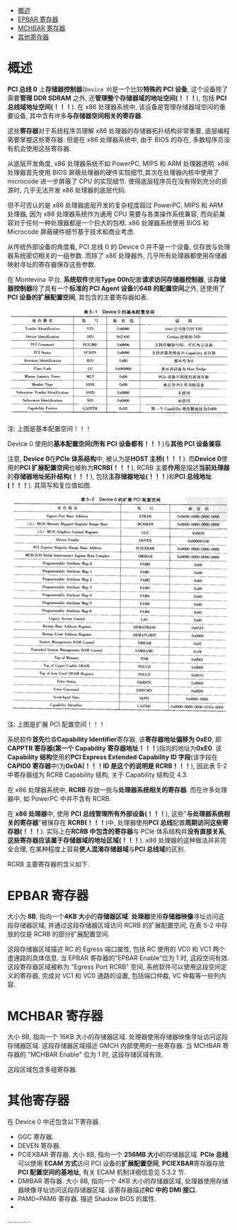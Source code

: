 
<!-- @import "[TOC]" {cmd="toc" depthFrom=1 depthTo=6 orderedList=false} -->

<!-- code_chunk_output -->

- [概述](#概述)
- [EPBAR 寄存器](#epbar-寄存器)
- [MCHBAR 寄存器](#mchbar-寄存器)
- [其他寄存器](#其他寄存器)

<!-- /code_chunk_output -->

# 概述

**PCI 总线 0** 上**存储器控制器**(`Device 0`)是一个比较**特殊的 PCI 设备**, 这个设备除了需要**管理 DDR SDRAM** 之外, 还**管理整个存储器域的地址空间(！！！**), 包括 **PCI 总线域地址空间(！！！**). 在 x86 处理器系统中, 该设备是管理存储器域空间的重要设备, 其中含有许多**与存储器空间相关的寄存器**.

这些**寄存器**对于系统程序员理解 x86 处理器的存储器拓扑结构非常重要, 底层编程需要掌握这些寄存器. 但是在 x86 处理器系统中, 由于 BIOS 的存在, 多数程序员没有机会使用这些寄存器.

从底层开发角度, x86 处理器系统不如 PowerPC, MIPS 和 ARM 处理器透明. x86 处理器首先使用 BIOS 屏蔽处理器的硬件实现细节,其次在处理器内核中使用了 microcode 进一步屏蔽了 CPU 的实现细节. 使得底层程序员在没有得到充分的资源时, 几乎无法开发 x86 处理器的底层代码.

但不可否认的是 x86 处理器底层开发的复杂程度超过 PowerPC, MIPS 和 ARM 处理器, 因为 x86 处理器系统作为通用 CPU 需要与各类操作系统兼容, 而向前兼容对于任何一种处理器都是一个巨大的包袱. x86 处理器系统使用 BIOS 和 Microcode 屏蔽硬件细节基于技术和商业考虑.

从传统外部设备的角度看, PCI 总线 0 的 Device 0 并不是一个设备, 仅存放与处理器系统密切相关的一组参数. 而除了 x86 处理器外, 几乎所有处理器都使用存储器映射寻址的寄存器保存这些参数.

在 Montevina 平台, **系统软件**使用**Type 00h**配置**请求访问存储器控制器**, 该**存储器控制器**除了具有一个**标准的 PCI Agent 设备**的**64B 的配置空间**之外, 还使用了**PCI 设备的扩展配置空间**, 其包含的主要寄存器如表.

![config](./images/2.png)

注: 上图是基本配置空间！！！

Device 0 使用的**基本配置空间(所有 PCI 设备都有！！！**)与**其他 PCI 设备兼容**.

注意, **Device 0**在**PCIe 体系结构**中, 被认为是**HOST 主桥(！！！**). 而**Device 0**使用的**PCI 扩展配置空间**也被称为**RCRB(！！！**), RCRB 主要**作用**是描述**当前处理器**的**存储器地址拓扑结构(！！！**), 包括**主存储器地址(！！！**)和**PCI 总线地址(！！！**). 其简写和复位值如图.

![config](./images/3.png)

注: 上图是扩展 PCI 配置空间！！！

系统软件**首先**检查**Capability Identifier**寄存器, 该**寄存器地址偏移为 0xE0**, 即**CAPPTR 寄存器(第一个 Capability 寄存器地址！！！**)指向的地址为**0xE0**. 该**Capability 结构**使用的**PCI Express Extended Capability ID 字段**(该字段在**CAPID0 寄存器**中)为**0x0A(！！！ID 是这个的说明是 RCRB！！！**), 因此表 5-2 中寄存器组为 RCRB Capability 结构, 关于 Capability 结构见 4.3.

在 x86 处理器系统中, **RCRB** 存放一些与**处理器系统相关的寄存器**. 而在许多处理器中, 如 PowerPC 中并不含有 RCRB.

在 **x86 处理器**中, 使用 **PCI 总线管理所有外部设备(！！！**), 这些"**与处理器系统相关的寄存器**"被保存在 **RCRB(！！！**)中, 处理器使用**PCI 总线**配置**周期访问这些寄存器(！！！**). 实际上在**RCRB 中包含的寄存器**与 PCIe 体系结构并**没有直接关系**, **这些寄存器应该属于存储器域的地址区域(！！！**). x86 处理器的这种做法并非完全合理, 在某种程度上容易**使人混淆存储器域**与**PCI 总线域**的区别.

RCRB 主要寄存器的含义如下.

# EPBAR 寄存器

大小为 **8B**, 指向一个**4KB 大小**的**存储器区域**. **处理器**使用**存储器映像**寻址访问这段存储器区域, 并通过这段存储器区域访问 RCRB 的扩展配置空间, 在表 5-2 中存放的仅是 RCRB 的部分扩展配置空间.

这段存储器区域描述 RC 的 Egress 端口属性, 包括 RC 使用的 VC0 和 VC1 两个虚通路的具体信息. 当 EPBAR 寄存器的"EPBAR Enable"位为 1 时, 这段空间有效. 这段寄存器区域被称为 "Egress Port RCRB" 空间, 系统软件可以使用这段空间定义的寄存器, 完成对 VC1 和 VC0 通路的设置, 包括端口仲裁, VC 仲裁等一些列内容.

# MCHBAR 寄存器

大小 8B, 指向一个 16KB 大小的存储器区域. 处理器使用存储器映像寻址访问这段存储器区域. 这段存储器区域描述 GMCH 内部使用的一些寄存器. 当 MCHBAR 寄存器的 "MCHBAR Enable" 位为 1 时, 这段存储区域有效.

这段区域包含多组寄存器.

# 其他寄存器

在 Device 0 中还包含以下寄存器.

- GGC 寄存器.
- DEVEN 寄存器.
- PCIEXBAR 寄存器. 大小 8B, 指向一个 **256MB 大小**的存储器区域. **PCIe 总线**可以使用 **ECAM 方式**访问 PCI 设备的**扩展配置空间**, **PCIEXBAR**寄存器存放**PCI 配置空间的基地址**, 有关 ECAM 机制详细信息见 5.3.2 节.
- DMIBAR 寄存器. 大小 8B, 指向一个 4KB 大小的存储器区域, 处理器使用存储器映像寻址访问这段存储器区域. 该寄存器描述**RC 中的 DMI 接口**.
- PAM0~PAM6 寄存器. 描述 Shadow BIOS 的属性.
-
.............